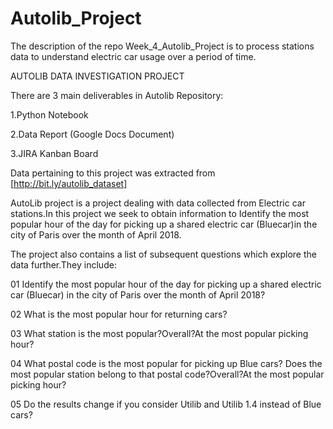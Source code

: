 # Autolib_Project
The description of the repo Week_4_Autolib_Project is to process stations data to understand electric car usage over a period of time.


AUTOLIB DATA INVESTIGATION PROJECT

There are 3 main deliverables in Autolib Repository:

1.Python Notebook

2.Data Report (Google Docs Document)

3.JIRA Kanban Board

Data pertaining to this project was extracted from [http://bit.ly/autolib_dataset]


AutoLib project is a project dealing with data collected from Electric car stations.In this project we seek to obtain information to
Identify the most popular hour of the day for picking up a shared electric car (Bluecar)in the city of Paris over the month of April 2018.

The project also contains a list of subsequent questions which explore the data further.They include:

01 Identify the most popular hour of the day for picking up a shared electric car (Bluecar) in the city of Paris over the month of April 2018?

02 What is the most popular hour for returning cars?

03 What station is the most popular?Overall?At the most popular picking hour?

04 What postal code is the most popular for picking up Blue cars? Does the most popular station belong to that postal code?Overall?At the most popular picking hour?

05 Do the results change if you consider Utilib and Utilib 1.4 instead of Blue cars?



